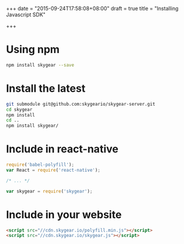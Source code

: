 +++
date = "2015-09-24T17:58:08+08:00"
draft = true
title = "Installing Javascript SDK"

+++

# Using npm

``` bash
npm install skygear --save
```

# Install the latest

``` bash
git submodule git@github.com:skygeario/skygear-server.git
cd skygear
npm install
cd ..
npm install skygear/
```

# Include in react-native
``` js
require('babel-polyfill');
var React = require('react-native');

/* ... */

var skygear = require('skygear');
```

# Include in your website

``` html
<script src="//cdn.skygear.io/polyfill.min.js"></script>
<script src="//cdn.skygear.io/skygear.js"></script>
```
